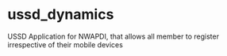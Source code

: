 # ussd_dynamics
USSD Application for NWAPDI, that allows all member to register irrespective of their mobile devices
